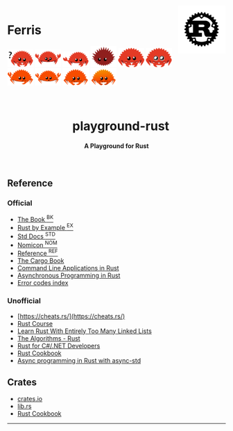 <img src="./images/rust-logo-blk.svg" align="right" height="110"/>

# Ferris

<p>
  <a href="https://doc.rust-lang.org/book/ch00-00-introduction.html#source-code"><img src="./images/rust_does_not_compile.svg" alt="compile" width="60"></a>
  <a href="https://doc.rust-lang.org/book/ch00-00-introduction.html#source-code"><img src="./images/rust_panics.svg" alt="panic" width="60"></a>
  <a href="https://doc.rust-lang.org/book/ch00-00-introduction.html#source-code"><img src="./images/rust_not_desired_behavior.svg" alt="behavior" width="60"></a>
  <a href="https://rustacean.net/"><img src="./images/corro.svg" alt="corro" width="60"></a>
  <a href="https://rustacean.net/"><img src="./images/cuddlyferris.svg" alt="cuddly" width="60"></a>
  <a href="https://rustacean.net/"><img src="./images/owoferris.svg" alt="owoferris" width="60"></a>
  <a href="https://rustacean.net/"><img src="./images/rustacean-flat-gesture.svg" alt="gesture" width="60"></a>
  <a href="https://rustacean.net/"><img src="./images/rustacean-flat-happy.svg" alt="happy" width="60"></a>
  <a href="https://rustacean.net/"><img src="./images/rustacean-flat-noshadow.svg" alt="flat-noshadow" width="60"></a>
  <a href="https://rustacean.net/"><img src="./images/rustacean-orig-noshadow.svg" alt="orig-noshadow" width="60"></a>
</p>

<h1 align="center">
  <br>
  &nbsp;&nbsp;&nbsp;playground-rust
  <br>
</h1>

<h4 align="center">A Playground for Rust</h4>
<p align="center">
</p>
<br>

## Reference

### Official

- [The Book <sup>BK</sup>](https://doc.rust-lang.org/book/)
- [Rust by Example <sup>EX</sup>](https://doc.rust-lang.org/stable/rust-by-example/)
- [Std Docs <sup>STD</sup>](https://doc.rust-lang.org/std/index.html)
- [Nomicon <sup>NOM</sup>](https://doc.rust-lang.org/nomicon/index.html)
- [Reference <sup>REF</sup>](https://doc.rust-lang.org/reference/index.html)
- [The Cargo Book](https://doc.rust-lang.org/cargo/)
- [Command Line Applications in Rust](https://rust-cli.github.io/book/index.html)
- [Asynchronous Programming in Rust](https://rust-lang.github.io/async-book/)
- [Error codes index](https://doc.rust-lang.org/stable/error_codes/)

### Unofficial

- [https://cheats.rs/](https://cheats.rs/)
- [Rust Course](https://course.rs/about-book.html)
- [Learn Rust With Entirely Too Many Linked Lists](https://rust-unofficial.github.io/too-many-lists/)
- [The Algorithms - Rust](https://github.com/TheAlgorithms/Rust)
- [Rust for C#/.NET Developers](https://microsoft.github.io/rust-for-dotnet-devs/latest/)
- [Rust Cookbook](https://rust-lang-nursery.github.io/rust-cookbook/intro.html)
- [Async programming in Rust with async-std](https://book.async.rs/introduction)

## Crates

- [crates.io](https://crates.io/)
- [lib.rs](https://lib.rs/)
- [Rust Cookbook](https://rust-lang-nursery.github.io/rust-cookbook/intro.html)

---
